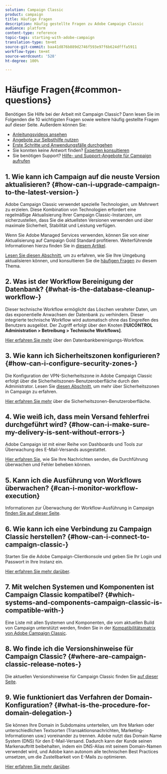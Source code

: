 ```yaml
---
solution: Campaign Classic
product: campaign
title: Häufige Fragen
description: Häufig gestellte Fragen zu Adobe Campaign Classic
audience: platform
content-type: reference
topic-tags: starting-with-adobe-campaign
translation-type: tm+mt
source-git-commit: baa41d876b889d2746f593e97f6b624dfffa5911
workflow-type: tm+mt
source-wordcount: '528'
ht-degree: 100%

---
```



# Häufige Fragen{#common-questions}

Benötigen Sie Hilfe bei der Arbeit mit Campaign Classic? Dann lesen Sie im Folgenden die 10 wichtigsten Fragen sowie weitere häufig gestellte Fragen auf dieser Seite. Außerdem können Sie:

* [Anleitungsvideos ansehen](https://docs.adobe.com/content/help/de-DE/campaign-classic-learn/tutorials/overview.html)
* [Angebote zur Selbsthilfe nutzen](../../platform/using/tutorials.md#how-to-videos)
* [Erste Schritte und Anwendungsfälle durchgehen](../../platform/using/tutorials.md#step-by-step-guides)
* Sie konnten keine Antwort finden? [Experten konsultieren](https://experienceleaguecommunities.adobe.com/t5/adobe-campaign-classic/ct-p/adobe-campaign-classic-community)
* Sie benötigen Support? [Hilfe- und Support-Angebote für Campaign aufrufen](https://helpx.adobe.com/de/campaign/kb/ac-support.html)

## 1. Wie kann ich Campaign auf die neuste Version aktualisieren? {#how-can-i-upgrade-campaign-to-the-latest-version-}

Adobe Campaign Classic verwendet spezielle Technologien, um Mehrwert zu erzielen. Diese Kombination von Technologien erfordert eine regelmäßige Aktualisierung Ihrer Campaign Classic-Instanzen, um sicherzustellen, dass Sie die aktuellsten Versionen verwenden und über maximale Sicherheit, Stabilität und Leistung verfügen.

Wenn Sie Adobe Managed Services verwenden, können Sie von einer Aktualisierung auf Campaign Gold Standard profitieren. Weiterführende Informationen hierzu finden Sie in [diesem Artikel](https://helpx.adobe.com/de/campaign/kb/gold-standard.html).

[Lesen Sie diesen Abschnitt](../../production/using/build-upgrade.md), um zu erfahren, wie Sie Ihre Umgebung aktualisieren können, und konsultieren Sie die [häufigen Fragen](../../platform/using/faq-build-upgrade.md) zu diesem Thema.

## 2. Was ist der Workflow Bereinigung der Datenbank? {#what-is-the-database-cleanup-workflow-}

Dieser technische Workflow ermöglicht das Löschen veralteter Daten, um das exponentielle Anwachsen der Datenbank zu verhindern. Dieser integrierte technische Workflow wird automatisch ohne das Eingreifen des Benutzers ausgelöst. Der Zugriff erfolgt über den Knoten **[!UICONTROL Administration > Betreibung > Technische Workflows]**.

[Hier erfahren Sie mehr](../../production/using/database-cleanup-workflow.md) über den Datenbankbereinigungs-Workflow.

## 3. Wie kann ich Sicherheitszonen konfigurieren? {#how-can-i-configure-security-zones-}

Die Konfiguration der VPN-Sicherheitszone in Adobe Campaign Classic erfolgt über die Sicherheitszonen-Benutzeroberfläche durch den Administrator. Lesen Sie [diesen Abschnitt](../../installation/using/security-zones.md), um mehr über Sicherheitszonen in Campaign zu erfahren.

[Hier erfahren Sie mehr](https://helpx.adobe.com/de/campaign/kb/configuring-security-zones-self-service.html) über die Sicherheitszonen-Benutzeroberfläche.

## 4. Wie weiß ich, dass mein Versand fehlerfrei durchgeführt wird? {#how-can-i-make-sure-my-delivery-is-sent-without-errors-}

Adobe Campaign ist mit einer Reihe von Dashboards und Tools zur Überwachung des E-Mail-Versands ausgestattet.

[Hier erfahren Sie](../../delivery/using/about-delivery-monitoring.md), wie Sie Ihre Nachrichten senden, die Durchführung überwachen und Fehler beheben können.

## 5. Kann ich die Ausführung von Workflows überwachen? {#can-i-monitor-workflow-execution}

Informationen zur Überwachung der Workflow-Ausführung in Campaign [finden Sie auf dieser Seite](../../workflow/using/starting-a-workflow.md).

## 6. Wie kann ich eine Verbindung zu Campaign Classic herstellen? {#how-can-i-connect-to-campaign-classic-}

Starten Sie die Adobe Campaign-Clientkonsole und geben Sie Ihr Login und Passwort in Ihre Instanz ein.

[Hier erfahren Sie mehr darüber](../../platform/using/launching-adobe-campaign.md).

## 7. Mit welchen Systemen und Komponenten ist Campaign Classic kompatibel? {#which-systems-and-components-campaign-classic-is-compatible-with-}

Eine Liste mit allen Systemen und Komponenten, die vom aktuellen Build von Campaign unterstützt werden, finden Sie in der [Kompatibilitätsmatrix von Adobe Campaign Classic](../../rn/using/compatibility-matrix.md).

## 8. Wo finde ich die Versionshinweise für Campaign Classic? {#where-are-campaign-classic-release-notes-}

Die aktuellen Versionshinweise für Campaign Classic finden Sie [auf dieser Seite](../../rn/using/latest-release.md).

## 9. Wie funktioniert das Verfahren der Domain-Konfiguration? {#what-is-the-procedure-for-domain-delegation-}

Sie können Ihre Domain in Subdomains unterteilen, um Ihre Marken oder unterschiedlichen Textsorten (Transaktionsnachrichten, Marketing-Informationen usw.) voreinander zu trennen.
Adobe nutzt das Domain Name System (DNS) für den E-Mail-Versand. Dadurch kann der Kunde seinen Markenauftritt beibehalten, indem ein DNS-Alias mit seinem Domain-Namen verwendet wird, und Adobe kann autonom alle technischen Best Practices umsetzen, um die Zustellbarkeit von E-Mails zu optimieren.

[Hier erfahren Sie mehr darüber](https://helpx.adobe.com/de/campaign/kb/domain-name-delegation.html).

